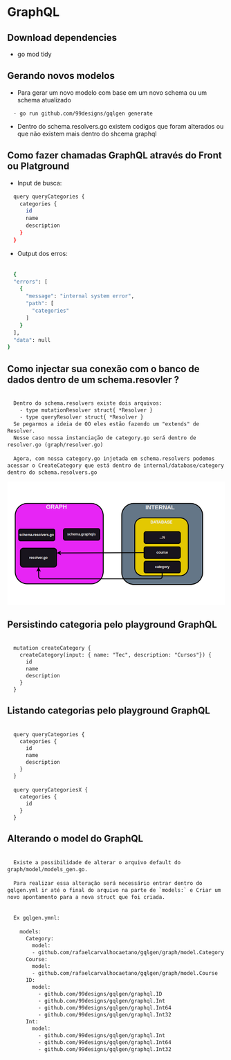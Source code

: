 # GraphQL

## Download dependencies

- go mod tidy

## Gerando novos modelos

 -  Para gerar um novo modelo com base em um novo schema ou um schema atualizado

```view
  - go run github.com/99designs/gqlgen generate
```
 - Dentro do schema.resolvers.go existem codigos que foram alterados ou que não existem mais dentro do shcema graphql

## Como fazer chamadas GraphQL através do Front ou Platground

- Input de busca:
  
```bash
  query queryCategories {
    categories {
      id
      name
      description
    }
  }
```
 -   Output dos erros:
```bash

  {
  "errors": [
    {
      "message": "internal system error",
      "path": [
        "categories"
      ]
    }
  ],
  "data": null
}

```

## Como injectar sua conexão com o banco de dados dentro de um schema.resovler ?

```view

  Dentro do schema.resolvers existe dois arquivos:
    - type mutationResolver struct{ *Resolver }
    - type queryResolver struct{ *Resolver }
  Se pegarmos a ideia de OO eles estão fazendo um "extends" de Resolver.
  Nesse caso nossa instanciação de category.go será dentro de resolver.go (graph/resolver.go)

  Agora, com nossa category.go injetada em schema.resolvers podemos acessar o CreateCategory que está dentro de internal/database/category dentro do schema.resolvers.go

```

![plot](./fluxo.png)

## Persistindo categoria pelo playground GraphQL

```view

  mutation createCategory {
    createCategory(input: { name: "Tec", description: "Cursos"}) {
      id
      name
      description
    }
  }

```

## Listando categorias pelo playground GraphQL

```view

  query queryCategories {
    categories {
      id
      name
      description
    }
  }

  query queryCategoriesX {
    categories {
      id
    }
  }

```

## Alterando o model do GraphQL

```view

  Existe a possibilidade de alterar o arquivo default do graph/model/models_gen.go.

  Para realizar essa alteração será necessário entrar dentro do gqlgen.yml ir até o final do arquivo na parte de `models:` e Criar um novo apontamento para a nova struct que foi criada.


  Ex gqlgen.ymnl:

    models:
      Category:
        model:
        - github.com/rafaelcarvalhocaetano/gqlgen/graph/model.Category
      Course:
        model:
        - github.com/rafaelcarvalhocaetano/gqlgen/graph/model.Course
      ID:
        model:
          - github.com/99designs/gqlgen/graphql.ID
          - github.com/99designs/gqlgen/graphql.Int
          - github.com/99designs/gqlgen/graphql.Int64
          - github.com/99designs/gqlgen/graphql.Int32
      Int:
        model:
          - github.com/99designs/gqlgen/graphql.Int
          - github.com/99designs/gqlgen/graphql.Int64
          - github.com/99designs/gqlgen/graphql.Int32


```
